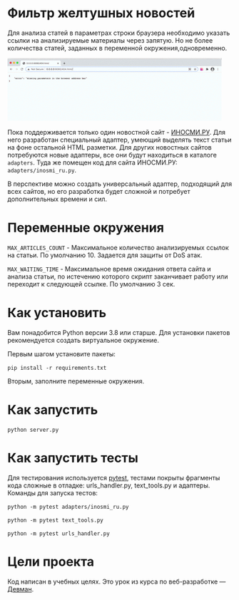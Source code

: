 # Фильтр желтушных новостей

Для анализа статей в параметрах строки браузера необходимо указать ссылки на анализируемые материалы через запятую. Но не более количества статей, заданных в переменной окружения,одновременно.

![](jaundice_rate_demo.gif)

Пока поддерживается только один новостной сайт - [ИНОСМИ.РУ](https://inosmi.ru/). Для него разработан специальный адаптер, умеющий выделять текст статьи на фоне остальной HTML разметки. Для других новостных сайтов потребуются новые адаптеры, все они будут находиться в каталоге `adapters`. Туда же помещен код для сайта ИНОСМИ.РУ: `adapters/inosmi_ru.py`.

В перспективе можно создать универсальный адаптер, подходящий для всех сайтов, но его разработка будет сложной и потребует дополнительных времени и сил.

# Переменные окружения

`MAX_ARTICLES_COUNT` - Максимальное количество анализируемых ссылок на статьи. По умолчанию 10. Задается для защиты от DoS атак.

`MAX_WAITING_TIME` - Максимальное время ожидания ответа сайта и анализа статьи, по истечению которого скрипт заканчивает работу или переходит к следующей ссылке. По умолчанию 3 сек.

# Как установить

Вам понадобится Python версии 3.8 или старше. Для установки пакетов рекомендуется создать виртуальное окружение.

Первым шагом установите пакеты:

```python3
pip install -r requirements.txt
```

Вторым, заполните переменные окружения.

# Как запустить

```python3
python server.py
```

# Как запустить тесты

Для тестирования используется [pytest](https://docs.pytest.org/en/latest/), тестами покрыты фрагменты кода сложные в отладке: urls_handler.py, text_tools.py и адаптеры. Команды для запуска тестов:

```
python -m pytest adapters/inosmi_ru.py
```

```
python -m pytest text_tools.py
```

```
python -m pytest urls_handler.py
```

# Цели проекта

Код написан в учебных целях. Это урок из курса по веб-разработке — [Девман](https://dvmn.org).
